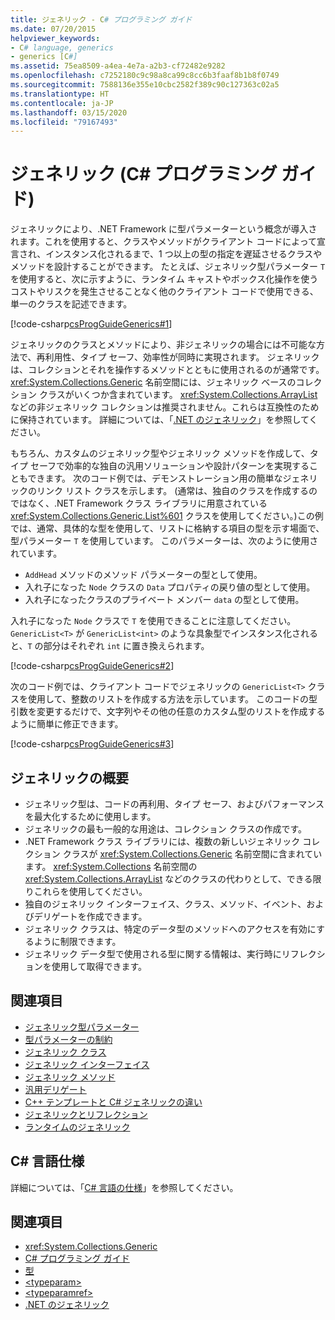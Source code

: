 ```yaml
---
title: ジェネリック - C# プログラミング ガイド
ms.date: 07/20/2015
helpviewer_keywords:
- C# language, generics
- generics [C#]
ms.assetid: 75ea8509-a4ea-4e7a-a2b3-cf72482e9282
ms.openlocfilehash: c7252180c9c98a8ca99c8cc6b3faaf8b1b8f0749
ms.sourcegitcommit: 7588136e355e10cbc2582f389c90c127363c02a5
ms.translationtype: HT
ms.contentlocale: ja-JP
ms.lasthandoff: 03/15/2020
ms.locfileid: "79167493"
---
```

# <a name="generics-c-programming-guide"></a>ジェネリック (C# プログラミング ガイド)

ジェネリックにより、.NET Framework に型パラメーターという概念が導入されます。これを使用すると、クラスやメソッドがクライアント コードによって宣言され、インスタンス化されるまで、1 つ以上の型の指定を遅延させるクラスやメソッドを設計することができます。 たとえば、ジェネリック型パラメーター `T` を使用すると、次に示すように、ランタイム キャストやボックス化操作を使うコストやリスクを発生させることなく他のクライアント コードで使用できる、単一のクラスを記述できます。

[!code-csharp[csProgGuideGenerics#1](~/samples/snippets/csharp/VS_Snippets_VBCSharp/csProgGuideGenerics/CS/Generics.cs#1)]

ジェネリックのクラスとメソッドにより、非ジェネリックの場合には不可能な方法で、再利用性、タイプ セーフ、効率性が同時に実現されます。 ジェネリックは、コレクションとそれを操作するメソッドとともに使用されるのが通常です。 <xref:System.Collections.Generic> 名前空間には、ジェネリック ベースのコレクション クラスがいくつか含まれています。 <xref:System.Collections.ArrayList> などの非ジェネリック コレクションは推奨されません。これらは互換性のために保持されています。 詳細については、「[.NET のジェネリック](../../../standard/generics/index.md)」を参照してください。

もちろん、カスタムのジェネリック型やジェネリック メソッドを作成して、タイプ セーフで効率的な独自の汎用ソリューションや設計パターンを実現することもできます。 次のコード例では、デモンストレーション用の簡単なジェネリックのリンク リスト クラスを示します。 (通常は、独自のクラスを作成するのではなく、.NET Framework クラス ライブラリに用意されている <xref:System.Collections.Generic.List%601> クラスを使用してください。)この例では、通常、具体的な型を使用して、リストに格納する項目の型を示す場面で、型パラメーター `T` を使用しています。 このパラメーターは、次のように使用されています。

- `AddHead` メソッドのメソッド パラメーターの型として使用。
- 入れ子になった `Node` クラスの `Data` プロパティの戻り値の型として使用。
- 入れ子になったクラスのプライベート メンバー `data` の型として使用。

 入れ子になった `Node` クラスで `T` を使用できることに注意してください。 `GenericList<T>` が `GenericList<int>` のような具象型でインスタンス化されると、`T` の部分はそれぞれ `int` に置き換えられます。

[!code-csharp[csProgGuideGenerics#2](~/samples/snippets/csharp/VS_Snippets_VBCSharp/csProgGuideGenerics/CS/Generics.cs#2)]

次のコード例では、クライアント コードでジェネリックの `GenericList<T>` クラスを使用して、整数のリストを作成する方法を示しています。 このコードの型引数を変更するだけで、文字列やその他の任意のカスタム型のリストを作成するように簡単に修正できます。

[!code-csharp[csProgGuideGenerics#3](~/samples/snippets/csharp/VS_Snippets_VBCSharp/csProgGuideGenerics/CS/Generics.cs#3)]

## <a name="generics-overview"></a>ジェネリックの概要

- ジェネリック型は、コードの再利用、タイプ セーフ、およびパフォーマンスを最大化するために使用します。
- ジェネリックの最も一般的な用途は、コレクション クラスの作成です。
- .NET Framework クラス ライブラリには、複数の新しいジェネリック コレクション クラスが <xref:System.Collections.Generic> 名前空間に含まれています。 <xref:System.Collections> 名前空間の <xref:System.Collections.ArrayList> などのクラスの代わりとして、できる限りこれらを使用してください。
- 独自のジェネリック インターフェイス、クラス、メソッド、イベント、およびデリゲートを作成できます。
- ジェネリック クラスは、特定のデータ型のメソッドへのアクセスを有効にするように制限できます。
- ジェネリック データ型で使用される型に関する情報は、実行時にリフレクションを使用して取得できます。

## <a name="related-sections"></a>関連項目

- [ジェネリック型パラメーター](generic-type-parameters.md)
- [型パラメーターの制約](constraints-on-type-parameters.md)
- [ジェネリック クラス](generic-classes.md)
- [ジェネリック インターフェイス](generic-interfaces.md)
- [ジェネリック メソッド](generic-methods.md)
- [汎用デリゲート](generic-delegates.md)
- [C++ テンプレートと C# ジェネリックの違い](differences-between-cpp-templates-and-csharp-generics.md)
- [ジェネリックとリフレクション](generics-and-reflection.md)
- [ランタイムのジェネリック](generics-in-the-run-time.md)

## <a name="c-language-specification"></a>C# 言語仕様

詳細については、「[C# 言語の仕様](~/_csharplang/spec/types.md#constructed-types)」を参照してください。

## <a name="see-also"></a>関連項目

- <xref:System.Collections.Generic>
- [C# プログラミング ガイド](../index.md)
- [型](../types/index.md)
- [\<typeparam>](../xmldoc/typeparam.md)
- [\<typeparamref>](../xmldoc/typeparamref.md)
- [.NET のジェネリック](../../../standard/generics/index.md)

